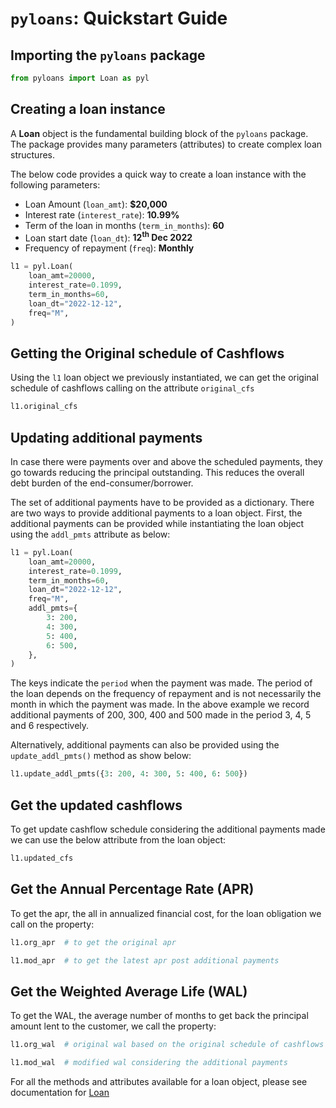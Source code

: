 # `pyloans`: Quickstart Guide

## Importing the `pyloans` package

```python
from pyloans import Loan as pyl
```

## Creating a loan instance
A **Loan** object is the fundamental building block of the `pyloans` package.
The package provides many parameters (attributes) to create complex
loan structures.

The below code provides a quick way to create a loan instance with the
following parameters:

* Loan Amount (`loan_amt`): **$20,000**
* Interest rate (`interest_rate`): **10.99%**
* Term of the loan in months (`term_in_months`): **60**
* Loan start date (`loan_dt`): **12<sup>th</sup> Dec 2022**
* Frequency of repayment (`freq`): **Monthly**

```python
l1 = pyl.Loan(
    loan_amt=20000,
    interest_rate=0.1099,
    term_in_months=60,
    loan_dt="2022-12-12",
    freq="M",
)
```

## Getting the Original schedule of Cashflows
Using the `l1` loan object we previously instantiated, we can get the
original schedule of cashflows calling on the attribute `original_cfs`

```python
l1.original_cfs
```

## Updating additional payments
In case there were payments over and above the scheduled payments, they go
towards reducing the principal outstanding. This reduces the overall debt
burden of the end-consumer/borrower.

The set of additional payments have to be provided as a dictionary. There
are two ways to provide additional payments to a loan object.
First, the additional payments can be provided while instantiating the loan
object using the `addl_pmts` attribute as below:

```python
l1 = pyl.Loan(
    loan_amt=20000,
    interest_rate=0.1099,
    term_in_months=60,
    loan_dt="2022-12-12",
    freq="M",
    addl_pmts={
        3: 200,
        4: 300,
        5: 400,
        6: 500,
    },
)
```
The keys indicate the `period` when the payment was made. The period of the
loan depends on the frequency of repayment and is not necessarily the month
in which the payment was made. In the above example we record additional
payments of 200, 300, 400 and 500 made in the period 3, 4, 5 and 6
respectively.

Alternatively, additional payments can also be provided using the
`update_addl_pmts()` method as show below:
```python
l1.update_addl_pmts({3: 200, 4: 300, 5: 400, 6: 500})
```

## Get the updated cashflows

To get update cashflow schedule considering the additional payments made we
can use the below attribute from the loan object:

```python
l1.updated_cfs
```

## Get the Annual Percentage Rate (APR)
To get the apr, the all in annualized financial cost, for the loan
obligation we call on the property:
```python
l1.org_apr  # to get the original apr

l1.mod_apr  # to get the latest apr post additional payments
```

## Get the Weighted Average Life (WAL)

To get the WAL, the average number of months to get back the principal
amount lent to the customer, we call the property:

```python
l1.org_wal  # original wal based on the original schedule of cashflows

l1.mod_wal  # modified wal considering the additional payments
```
For all the methods and attributes available for a loan object, please see
documentation for [Loan](loan.md)
